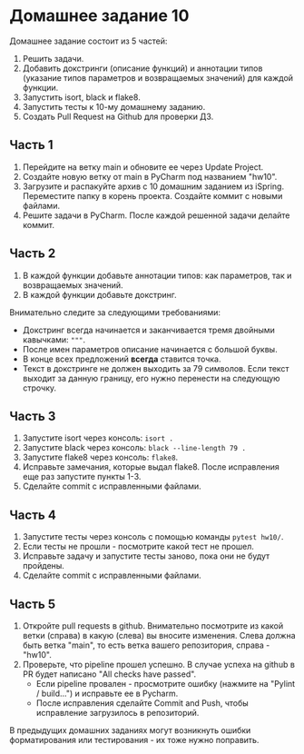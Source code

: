 # Домашнее задание 10

Домашнее задание состоит из 5 частей:
1. Решить задачи.
2. Добавить докстринги (описание функций) и аннотации типов (указание типов
параметров и возвращаемых значений) для каждой функции. 
3. Запустить isort, black и flake8.
4. Запустить тесты к 10-му домашнему заданию.
5. Создать Pull Request на Github для проверки ДЗ.

## Часть 1
1. Перейдите на ветку main и обновите ее через Update Project.
2. Создайте новую ветку от main в PyCharm под названием "hw10".
3. Загрузите и распакуйте архив с 10 домашним заданием из iSpring.
Переместите папку в корень проекта. Создайте коммит с новыми файлами.
4. Решите задачи в PyCharm. После каждой решенной задачи делайте коммит.

## Часть 2
1. В каждой функции добавьте аннотации типов: как параметров, так и возвращаемых значений.
2. В каждой функции добавьте докстринг.

Внимательно следите за следующими требованиями:
- Докстринг всегда начинается и заканчивается тремя двойными кавычками: `"""`.
- После имен параметров описание начинается с большой буквы.
- В конце всех предложений **всегда** ставится точка.
- Текст в докстринге не должен выходить за 79 символов.
Если текст выходит за данную границу, его нужно перенести на следующую строчку.

## Часть 3
1. Запустите isort через консоль: `isort .`
2. Запустите black через консоль: `black --line-length 79 .`
3. Запустите flake8 через консоль: `flake8`.
4. Исправьте замечания, которые выдал flake8. После исправления еще раз запустите пункты 1-3.
5. Сделайте commit с исправленными файлами.

## Часть 4
1. Запустите тесты через консоль с помощью команды `pytest hw10/`.
2. Если тесты не прошли - посмотрите какой тест не прошел. 
3. Исправьте задачу и запустите тесты заново, пока они не будут пройдены.
4. Сделайте commit с исправленными файлами.

## Часть 5
1. Откройте pull requests в github. Внимательно посмотрите из какой ветки (справа) в какую (слева) вы вносите изменения.
Слева должна быть ветка "main", то есть ветка вашего репозитория, справа - "hw10".
2. Проверьте, что pipeline прошел успешно. В случае успеха на github в PR будет написано "All checks have passed".
   - Если pipeline провален - просмотрите ошибку (нажмите на "Pylint / build...") и исправьте ее в Pycharm.
   - После исправления сделайте Commit and Push, чтобы исправление загрузилось в репозиторий. 

В предыдущих домашних заданиях могут возникнуть ошибки форматирования или тестирования - их тоже нужно поправить.
